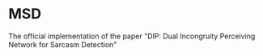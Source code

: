 # MSD
The official implementation of the paper "DIP: Dual Incongruity Perceiving Network for Sarcasm Detection"
